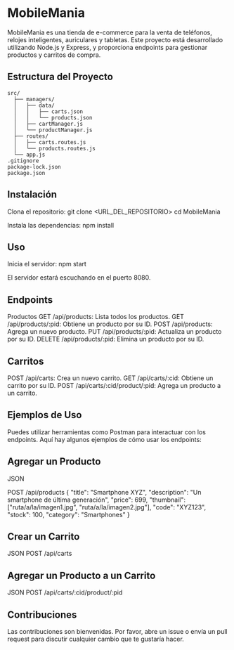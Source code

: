 # MobileMania

MobileMania es una tienda de e-commerce para la venta de teléfonos, relojes inteligentes, auriculares y tabletas. Este proyecto está desarrollado utilizando Node.js y Express, y proporciona endpoints para gestionar productos y carritos de compra.

## Estructura del Proyecto

```plaintext
src/
  ├── managers/
  │   ├── data/
  │   │   ├── carts.json
  │   │   └── products.json
  │   ├── cartManager.js
  │   └── productManager.js
  ├── routes/
  │   ├── carts.routes.js
  │   └── products.routes.js
  └── app.js
.gitignore
package-lock.json
package.json

```

## Instalación
Clona el repositorio:
git clone <URL_DEL_REPOSITORIO>
cd MobileMania

Instala las dependencias:
npm install

## Uso
Inicia el servidor:
npm start

El servidor estará escuchando en el puerto 8080.

## Endpoints
Productos
GET /api/products: Lista todos los productos.
GET /api/products/:pid: Obtiene un producto por su ID.
POST /api/products: Agrega un nuevo producto.
PUT /api/products/:pid: Actualiza un producto por su ID.
DELETE /api/products/:pid: Elimina un producto por su ID.

## Carritos
POST /api/carts: Crea un nuevo carrito.
GET /api/carts/:cid: Obtiene un carrito por su ID.
POST /api/carts/:cid/product/:pid: Agrega un producto a un carrito.

## Ejemplos de Uso
Puedes utilizar herramientas como Postman para interactuar con los endpoints. Aquí hay algunos ejemplos de cómo usar los endpoints:

## Agregar un Producto
JSON

POST /api/products
{
  "title": "Smartphone XYZ",
  "description": "Un smartphone de última generación",
  "price": 699,
  "thumbnail": ["ruta/a/la/imagen1.jpg", "ruta/a/la/imagen2.jpg"],
  "code": "XYZ123",
  "stock": 100,
  "category": "Smartphones"
}

## Crear un Carrito
JSON
POST /api/carts

## Agregar un Producto a un Carrito
JSON
POST /api/carts/:cid/product/:pid

## Contribuciones
Las contribuciones son bienvenidas. Por favor, abre un issue o envía un pull request para discutir cualquier cambio que te gustaría hacer.
